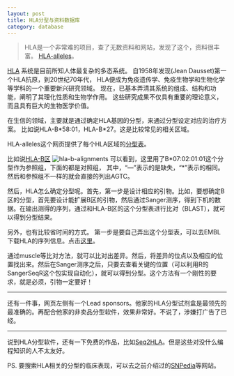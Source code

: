 ```yaml
---
layout: post
title: HLA分型与资料数据库
category: database
---
```

> HLA是一个非常难的项目，查了无数资料和网站，发现了这个，资料很丰富。
[HLA-alleles](http://hla.alleles.org/nomenclature/index.html)。

[HLA](https://en.wikipedia.org/wiki/Human_leukocyte_antigen)
系统是目前所知人体最复杂的多态系统。
自1958年发现(Jean Dausset)第一个HLA抗原，到20世纪70年代，
HLA便成为免疫遗传学、免疫生物学和生物化学等学科的一个重要新兴研究领域。
现在，已基本弄清其系统的组成、结构和功能，阐明了其理化性质和生物学作用。
这些研究成果不仅具有重要的理论意义，而且具有巨大的生物医学价值。

在生信的领域，主要就是通过确定HLA基因的分型，来通过分型设定对应的治疗方案。
比如说HLA-B\*58:01，HLA-B\*27。这是比较常见的相关区域。

HLA-alleles这个网页提供了每个HLA区域的[分型表](http://hla.alleles.org/alleles/text_index.html)。

比如说[HLA-B区](https://raw.githubusercontent.com/ANHIG/IMGTHLA/Latest/alignments/B_nuc.txt)
![hla-b-alignments](https://github.com/pzweuj/pzweuj.github.io/raw/master/downloads/images/HLA-B-alignments-nuc.png)
可以看到，这里用了B\*07:02:01:01这个分型作为参照组，下面的都是对照组，
其中，“—”表示的是缺失，“\*”表示的相同。然后和参照组不一样的就会直接的列出AGTC。

然后，HLA怎么确定分型呢。首先，第一步是设计相应的引物。比如，要想确定B区的分型，首先要设计能扩展B区的引物，然后通过Sanger测序，得到下机的数据。在输出测得的序列，通过和HLA-B区的这个分型表进行比对（BLAST），就可以得到分型结果。

另外，也有比较省时间的方式。
第一步是要自己弄出这个分型表，可以去EMBL下载HLA的序列信息。点击[这里](ftp://ftp.ebi.ac.uk/pub/databases/ipd/imgt/hla/)。

通过muscle等比对方法，就可以比对出差异。然后，将差异的位点以及相应的位置找出来。然后在Sanger测序之后，只要去查看关键的位置（可以利用R的SangerSeqR这个包实现自动化），就可以得到分型。这个方法有一个刚性的要求，就是必须，引物一定要好！

-------------------------------------------
还有一件事，网页左侧有一个Lead sponsors。他家的HLA分型试剂盒是最领先的最准确的。再配合他家的非卖品分型软件，效果非常好。不说了，涉嫌打广告了已经。


-------------------------------------------

说到HLA分型软件，还有一下免费的作品，比如[Seq2HLA](https://bitbucket.org/sebastian_boegel/seq2hla/src)。但是这些对没什么编程知识的人不太友好。

PS. 要搜索HLA相关的分型的临床表现，可以去之前介绍过的[SNPedia](https://www.snpedia.com/index.php/SNPedia)等网站。


[^_^]:真的不骗你，的确是刚好打开刚好看到。